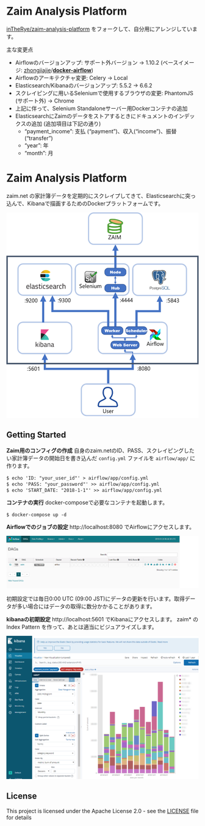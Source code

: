 # Zaim Analysis Platform
 [inTheRye/zaim-analysis-platform](https://github.com/inTheRye/zaim-analysis-platform) をフォークして、自分用にアレンジしています。

 主な変更点

- Airflowのバージョンアップ: サポート外バージョン → 1.10.2 (ベースイメージ: [zhongjiajie](https://github.com/zhongjiajie)/[**docker-airflow**](https://github.com/zhongjiajie/docker-airflow))
- Airflowのアーキテクチャ変更: Celery → Local
- Elasticsearch/Kibanaのバージョンアップ: 5.5.2 → 6.6.2
- スクレイピングに用いるSeleniumで使用するブラウザの変更: PhantomJS (サポート外) → Chrome
- 上記に伴って、Selenium Standaloneサーバー用Dockerコンテナの追加
- ElasticsearchにZaimのデータをストアするときにドキュメントのインデックスの追加 (追加項目は下記の通り)
  - “payment_income”: 支払 (“payment”)、収入(“income”)、振替(“transfer”)
  - “year”: 年
  - “month”: 月



# Zaim Analysis Platform

zaim.net の家計簿データを定期的にスクレイプしてきて、Elasticsearchに突っ込んで、Kibanaで描画するためのDockerプラットフォームです。

![System Architecture](images/system_architecture.png)

## Getting Started

**Zaim用のコンフィグの作成**
自身のzaim.netのID、PASS、スクレイピングしたい家計簿データの開始日を書き込んだ `config.yml` ファイルを `airflow/app/` に作ります。

    $ echo 'ID: "your_user_id"' > airflow/app/config.yml
    $ echo 'PASS: "your_password"' >> airflow/app/config.yml
    $ echo 'START_DATE: "2018-1-1"' >> airflow/app/config.yml

**コンテナの実行**
docker-composeで必要なコンテナを起動します。

    $ docker-compose up -d

**Airflowでのジョブの設定**
http://localhost:8080 でAirflowにアクセスします。

![Airflow Web UI](images/airflow_image.png)


初期設定では毎日0:00 UTC (09:00 JST)にデータの更新を行います。取得データが多い場合にはデータの取得に数分かかることがあります。

**kibanaの初期設定**
http://localhost:5601 でKibanaにアクセスします。
zaim* の Index Pattern を作って、あとは適当にビジュアライズします。

![Kibana Vizualize](images/kibana_image.png)

## License

This project is licensed under the Apache License 2.0 - see the [LICENSE](#) file for details
